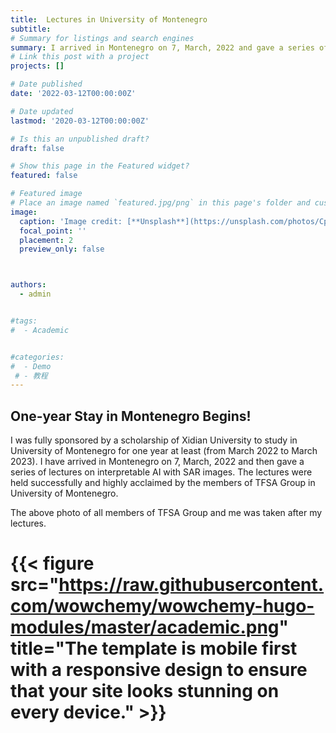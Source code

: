 ```yaml
---
title:  Lectures in University of Montenegro
subtitle: 
# Summary for listings and search engines
summary: I arrived in Montenegro on 7, March, 2022 and gave a series of lectures on interpretable AI with SAR images to the members of TFSA Group in University of Montenegro.
# Link this post with a project
projects: []

# Date published
date: '2022-03-12T00:00:00Z'

# Date updated
lastmod: '2020-03-12T00:00:00Z'

# Is this an unpublished draft?
draft: false

# Show this page in the Featured widget?
featured: false

# Featured image
# Place an image named `featured.jpg/png` in this page's folder and customize its options here.
image:
  caption: 'Image credit: [**Unsplash**](https://unsplash.com/photos/CpkOjOcXdUY)'
  focal_point: ''
  placement: 2
  preview_only: false



authors:
  - admin


#tags:
#  - Academic


#categories:
#  - Demo
 # - 教程
---
```


## One-year Stay in Montenegro Begins!
I was fully sponsored by a scholarship of Xidian University to study in University of Montenegro for one year at least (from March 2022 to March 2023). I have arrived
in Montenegro on 7, March, 2022 and then gave a series of lectures on interpretable AI with SAR images. The lectures were held successfully and highly acclaimed by the 
members of TFSA Group in University of Montenegro. 

The above photo  of all members of TFSA Group and me was taken after my lectures.

# {{< figure src="https://raw.githubusercontent.com/wowchemy/wowchemy-hugo-modules/master/academic.png" title="The template is mobile first with a responsive design to ensure that your site looks stunning on every device." >}}



